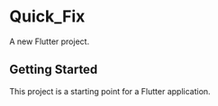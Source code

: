 # Quick_Fix

A new Flutter project.

## Getting Started

This project is a starting point for a Flutter application.

